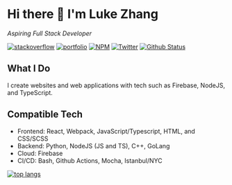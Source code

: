 # Hi there 👋 I'm Luke Zhang
*Aspiring Full Stack Developer*

<p>
  <a href="https://stackoverflow.com/users/12370337/luke-zhang-04" target="_blank" rel="noopener noreferrer"><img src="https://img.shields.io/badge/Stackoverflow-luke--zhang--04-orange?style=for-the-badge&logo=stackoverflow" alt="stackoverflow"/></a> 
  <a href="https://luke-zhang-04.github.io" target="_blank" rel="noopener noreferrer"><img src="https://img.shields.io/website?label=Portfolio&logo=github&style=for-the-badge&url=https%3A%2F%2Fluke-zhang-04.github.io%2Fgh-pages%2F" alt="portfolio"/></a> 
  <a href="https://www.npmjs.com/~luke-zhang-04" target="_blank" rel="noopener noreferrer"><img src="https://img.shields.io/badge/NPM-luke--zhang--04-red?style=for-the-badge&logo=npm" alt="NPM"/></a> 
  <a href="https://twitter.com/Luke_zhang_04" target="_blank" rel="noopener noreferrer"><img src="https://img.shields.io/badge/Twitter-%40Luke__zhang__04-blue?style=for-the-badge&logo=twitter" alt="Twitter"/></a> 
  <a href="https://github.com/anuraghazra/github-readme-stats" target="_blank" rel="noopener noreferrer"><img src="https://github-readme-stats.vercel.app/api?username=Luke-zhang-04&show_icons=true&theme=tokyonight&hide_border=true" alt="Github Status"></a> 
</p>

## What I Do
I create websites and web applications with tech such as Firebase, NodeJS, and TypeScript.

## Compatible Tech
- Frontend: React, Webpack, JavaScript/Typescript, HTML, and CSS/SCSS
- Backend: Python, NodeJS (JS and TS), C++, GoLang
- Cloud: Firebase
- CI/CD: Bash, Github Actions, Mocha, Istanbul/NYC

<a href="https://github.com/anuraghazra/github-readme-stats" target="_blank" rel="noopener noreferrer"><img src="https://github-readme-stats.vercel.app/api/top-langs?username=Luke-zhang-04&theme=tokyonight&hide_border=true" alt="top langs"/></a>
